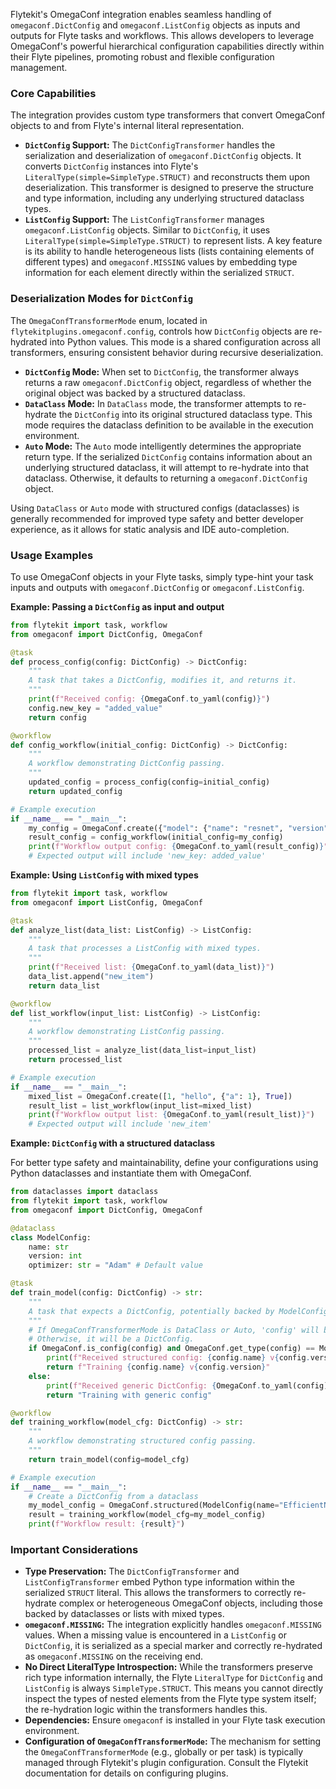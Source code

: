 
<!--
help_text: ''
key: summary_omegaconf_integration_7275b047-1750-4d4d-ba57-9e9e87dd1657
modules:
- flytekitplugins.omegaconf
- flytekitplugins.omegaconf.listconfig_transformer
- flytekitplugins.omegaconf.type_information
- flytekitplugins.omegaconf.config
- flytekitplugins.omegaconf.dictconfig_transformer
questions_to_answer: []
type: summary

-->
Flytekit's OmegaConf integration enables seamless handling of `omegaconf.DictConfig` and `omegaconf.ListConfig` objects as inputs and outputs for Flyte tasks and workflows. This allows developers to leverage OmegaConf's powerful hierarchical configuration capabilities directly within their Flyte pipelines, promoting robust and flexible configuration management.

### Core Capabilities

The integration provides custom type transformers that convert OmegaConf objects to and from Flyte's internal literal representation.

*   **`DictConfig` Support:** The `DictConfigTransformer` handles the serialization and deserialization of `omegaconf.DictConfig` objects. It converts `DictConfig` instances into Flyte's `LiteralType(simple=SimpleType.STRUCT)` and reconstructs them upon deserialization. This transformer is designed to preserve the structure and type information, including any underlying structured dataclass types.
*   **`ListConfig` Support:** The `ListConfigTransformer` manages `omegaconf.ListConfig` objects. Similar to `DictConfig`, it uses `LiteralType(simple=SimpleType.STRUCT)` to represent lists. A key feature is its ability to handle heterogeneous lists (lists containing elements of different types) and `omegaconf.MISSING` values by embedding type information for each element directly within the serialized `STRUCT`.

### Deserialization Modes for `DictConfig`

The `OmegaConfTransformerMode` enum, located in `flytekitplugins.omegaconf.config`, controls how `DictConfig` objects are re-hydrated into Python values. This mode is a shared configuration across all transformers, ensuring consistent behavior during recursive deserialization.

*   **`DictConfig` Mode:** When set to `DictConfig`, the transformer always returns a raw `omegaconf.DictConfig` object, regardless of whether the original object was backed by a structured dataclass.
*   **`DataClass` Mode:** In `DataClass` mode, the transformer attempts to re-hydrate the `DictConfig` into its original structured dataclass type. This mode requires the dataclass definition to be available in the execution environment.
*   **`Auto` Mode:** The `Auto` mode intelligently determines the appropriate return type. If the serialized `DictConfig` contains information about an underlying structured dataclass, it will attempt to re-hydrate into that dataclass. Otherwise, it defaults to returning a `omegaconf.DictConfig` object.

Using `DataClass` or `Auto` mode with structured configs (dataclasses) is generally recommended for improved type safety and better developer experience, as it allows for static analysis and IDE auto-completion.

### Usage Examples

To use OmegaConf objects in your Flyte tasks, simply type-hint your task inputs and outputs with `omegaconf.DictConfig` or `omegaconf.ListConfig`.

**Example: Passing a `DictConfig` as input and output**

```python
from flytekit import task, workflow
from omegaconf import DictConfig, OmegaConf

@task
def process_config(config: DictConfig) -> DictConfig:
    """
    A task that takes a DictConfig, modifies it, and returns it.
    """
    print(f"Received config: {OmegaConf.to_yaml(config)}")
    config.new_key = "added_value"
    return config

@workflow
def config_workflow(initial_config: DictConfig) -> DictConfig:
    """
    A workflow demonstrating DictConfig passing.
    """
    updated_config = process_config(config=initial_config)
    return updated_config

# Example execution
if __name__ == "__main__":
    my_config = OmegaConf.create({"model": {"name": "resnet", "version": 50}})
    result_config = config_workflow(initial_config=my_config)
    print(f"Workflow output config: {OmegaConf.to_yaml(result_config)}")
    # Expected output will include 'new_key: added_value'
```

**Example: Using `ListConfig` with mixed types**

```python
from flytekit import task, workflow
from omegaconf import ListConfig, OmegaConf

@task
def analyze_list(data_list: ListConfig) -> ListConfig:
    """
    A task that processes a ListConfig with mixed types.
    """
    print(f"Received list: {OmegaConf.to_yaml(data_list)}")
    data_list.append("new_item")
    return data_list

@workflow
def list_workflow(input_list: ListConfig) -> ListConfig:
    """
    A workflow demonstrating ListConfig passing.
    """
    processed_list = analyze_list(data_list=input_list)
    return processed_list

# Example execution
if __name__ == "__main__":
    mixed_list = OmegaConf.create([1, "hello", {"a": 1}, True])
    result_list = list_workflow(input_list=mixed_list)
    print(f"Workflow output list: {OmegaConf.to_yaml(result_list)}")
    # Expected output will include 'new_item'
```

**Example: `DictConfig` with a structured dataclass**

For better type safety and maintainability, define your configurations using Python dataclasses and instantiate them with OmegaConf.

```python
from dataclasses import dataclass
from flytekit import task, workflow
from omegaconf import DictConfig, OmegaConf

@dataclass
class ModelConfig:
    name: str
    version: int
    optimizer: str = "Adam" # Default value

@task
def train_model(config: DictConfig) -> str:
    """
    A task that expects a DictConfig, potentially backed by ModelConfig.
    """
    # If OmegaConfTransformerMode is DataClass or Auto, 'config' will be a ModelConfig instance
    # Otherwise, it will be a DictConfig.
    if OmegaConf.is_config(config) and OmegaConf.get_type(config) == ModelConfig:
        print(f"Received structured config: {config.name} v{config.version} with {config.optimizer}")
        return f"Training {config.name} v{config.version}"
    else:
        print(f"Received generic DictConfig: {OmegaConf.to_yaml(config)}")
        return "Training with generic config"

@workflow
def training_workflow(model_cfg: DictConfig) -> str:
    """
    A workflow demonstrating structured config passing.
    """
    return train_model(config=model_cfg)

# Example execution
if __name__ == "__main__":
    # Create a DictConfig from a dataclass
    my_model_config = OmegaConf.structured(ModelConfig(name="EfficientNet", version=b7))
    result = training_workflow(model_cfg=my_model_config)
    print(f"Workflow result: {result}")
```

### Important Considerations

*   **Type Preservation:** The `DictConfigTransformer` and `ListConfigTransformer` embed Python type information within the serialized `STRUCT` literal. This allows the transformers to correctly re-hydrate complex or heterogeneous OmegaConf objects, including those backed by dataclasses or lists with mixed types.
*   **`omegaconf.MISSING`:** The integration explicitly handles `omegaconf.MISSING` values. When a missing value is encountered in a `ListConfig` or `DictConfig`, it is serialized as a special marker and correctly re-hydrated as `omegaconf.MISSING` on the receiving end.
*   **No Direct LiteralType Introspection:** While the transformers preserve rich type information internally, the Flyte `LiteralType` for `DictConfig` and `ListConfig` is always `SimpleType.STRUCT`. This means you cannot directly inspect the types of nested elements from the Flyte type system itself; the re-hydration logic within the transformers handles this.
*   **Dependencies:** Ensure `omegaconf` is installed in your Flyte task execution environment.
*   **Configuration of `OmegaConfTransformerMode`:** The mechanism for setting the `OmegaConfTransformerMode` (e.g., globally or per task) is typically managed through Flytekit's plugin configuration. Consult the Flytekit documentation for details on configuring plugins.
<!--
key: summary_omegaconf_integration_7275b047-1750-4d4d-ba57-9e9e87dd1657
type: summary_end

-->
<!--
code_unit: flytekitplugins.omegaconf.examples.omegaconf_usage
code_unit_type: class
help_text: ''
key: example_57a0ba36-9000-4763-84d7-b048d9ae5de1
type: example

-->